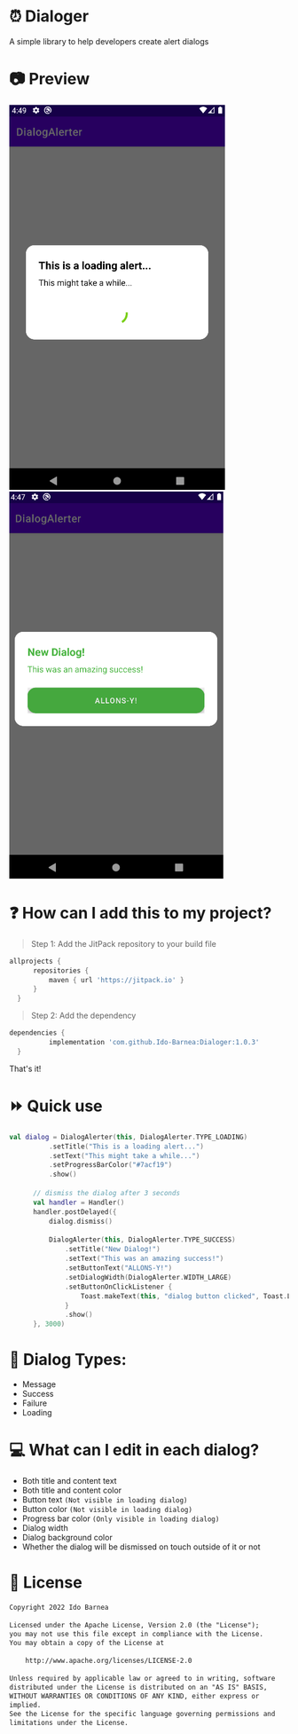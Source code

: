 # :alarm_clock: Dialoger
A simple library to help developers create alert dialogs

# :camera: Preview
![preview image](https://github.com/Ido-Barnea/DialogAlerter/blob/master/images/loading%20alert.png)
![preview image](https://github.com/Ido-Barnea/DialogAlerter/blob/master/images/success%20alert.png)

# :question: How can I add this to my project?
> Step 1: Add the JitPack repository to your build file
  ```gradle
  allprojects {
		repositories {
			maven { url 'https://jitpack.io' }
		}
	}
  ```
> Step 2: Add the dependency
  ```gradle
  dependencies {
	        implementation 'com.github.Ido-Barnea:Dialoger:1.0.3'
	}
  ```
  That's it!

# :fast_forward: Quick use
  ```kotlin
  val dialog = DialogAlerter(this, DialogAlerter.TYPE_LOADING)
            .setTitle("This is a loading alert...")
            .setText("This might take a while...")
            .setProgressBarColor("#7acf19")
            .show()

        // dismiss the dialog after 3 seconds
        val handler = Handler()
        handler.postDelayed({
            dialog.dismiss()

            DialogAlerter(this, DialogAlerter.TYPE_SUCCESS)
                .setTitle("New Dialog!")
                .setText("This was an amazing success!")
                .setButtonText("ALLONS-Y!")
                .setDialogWidth(DialogAlerter.WIDTH_LARGE)
                .setButtonOnClickListener {
                    Toast.makeText(this, "dialog button clicked", Toast.LENGTH_SHORT).show()
                }
                .show()
        }, 3000)
  ```

# :book: Dialog Types:
- Message
- Success
- Failure
- Loading

# :computer: What can I edit in each dialog?
- Both title and content text
- Both title and content color
- Button text ```(Not visible in loading dialog)```
- Button color ```(Not visible in loading dialog)```
- Progress bar color ```(Only visible in loading dialog)```
- Dialog width
- Dialog background color
- Whether the dialog will be dismissed on touch outside of it or not

# :briefcase: License
```
Copyright 2022 Ido Barnea

Licensed under the Apache License, Version 2.0 (the "License");
you may not use this file except in compliance with the License.
You may obtain a copy of the License at

    http://www.apache.org/licenses/LICENSE-2.0

Unless required by applicable law or agreed to in writing, software
distributed under the License is distributed on an "AS IS" BASIS,
WITHOUT WARRANTIES OR CONDITIONS OF ANY KIND, either express or implied.
See the License for the specific language governing permissions and
limitations under the License.
